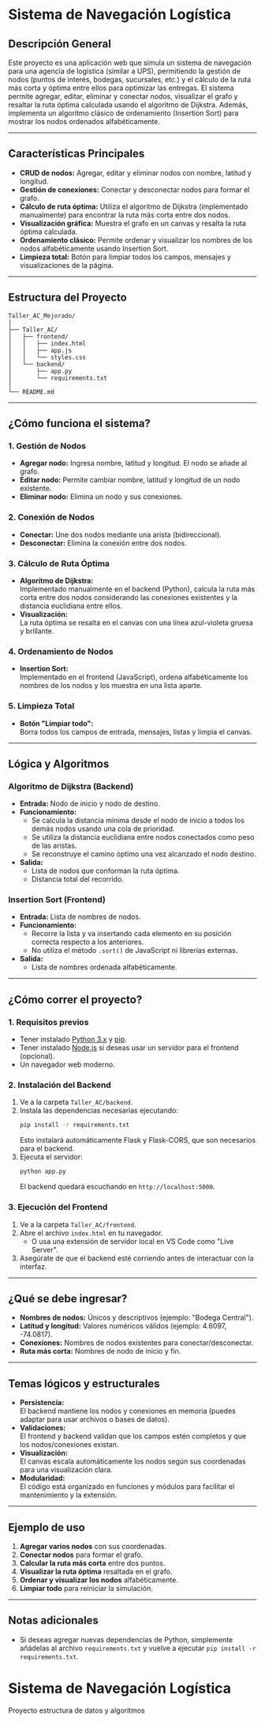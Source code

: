 # Sistema de Navegación Logística

## Descripción General

Este proyecto es una aplicación web que simula un sistema de navegación para una agencia de logística (similar a UPS), permitiendo la gestión de nodos (puntos de interés, bodegas, sucursales, etc.) y el cálculo de la ruta más corta y óptima entre ellos para optimizar las entregas. El sistema permite agregar, editar, eliminar y conectar nodos, visualizar el grafo y resaltar la ruta óptima calculada usando el algoritmo de Dijkstra. Además, implementa un algoritmo clásico de ordenamiento (Insertion Sort) para mostrar los nodos ordenados alfabéticamente.

---

## Características Principales

- **CRUD de nodos:** Agregar, editar y eliminar nodos con nombre, latitud y longitud.
- **Gestión de conexiones:** Conectar y desconectar nodos para formar el grafo.
- **Cálculo de ruta óptima:** Utiliza el algoritmo de Dijkstra (implementado manualmente) para encontrar la ruta más corta entre dos nodos.
- **Visualización gráfica:** Muestra el grafo en un canvas y resalta la ruta óptima calculada.
- **Ordenamiento clásico:** Permite ordenar y visualizar los nombres de los nodos alfabéticamente usando Insertion Sort.
- **Limpieza total:** Botón para limpiar todos los campos, mensajes y visualizaciones de la página.

---

## Estructura del Proyecto

```
Taller_AC_Mejorado/
│
├── Taller_AC/
│   ├── frontend/
│   │   ├── index.html
│   │   ├── app.js
│   │   └── styles.css
│   └── backend/
│       ├── app.py
│       └── requirements.txt
│
└── README.md
```

---

## ¿Cómo funciona el sistema?

### 1. **Gestión de Nodos**

- **Agregar nodo:** Ingresa nombre, latitud y longitud. El nodo se añade al grafo.
- **Editar nodo:** Permite cambiar nombre, latitud y longitud de un nodo existente.
- **Eliminar nodo:** Elimina un nodo y sus conexiones.

### 2. **Conexión de Nodos**

- **Conectar:** Une dos nodos mediante una arista (bidireccional).
- **Desconectar:** Elimina la conexión entre dos nodos.

### 3. **Cálculo de Ruta Óptima**

- **Algoritmo de Dijkstra:**  
  Implementado manualmente en el backend (Python), calcula la ruta más corta entre dos nodos considerando las conexiones existentes y la distancia euclidiana entre ellos.
- **Visualización:**  
  La ruta óptima se resalta en el canvas con una línea azul-violeta gruesa y brillante.

### 4. **Ordenamiento de Nodos**

- **Insertion Sort:**  
  Implementado en el frontend (JavaScript), ordena alfabéticamente los nombres de los nodos y los muestra en una lista aparte.

### 5. **Limpieza Total**

- **Botón "Limpiar todo":**  
  Borra todos los campos de entrada, mensajes, listas y limpia el canvas.

---

## Lógica y Algoritmos

### Algoritmo de Dijkstra (Backend)

- **Entrada:** Nodo de inicio y nodo de destino.
- **Funcionamiento:**
  - Se calcula la distancia mínima desde el nodo de inicio a todos los demás nodos usando una cola de prioridad.
  - Se utiliza la distancia euclidiana entre nodos conectados como peso de las aristas.
  - Se reconstruye el camino óptimo una vez alcanzado el nodo destino.
- **Salida:**
  - Lista de nodos que conforman la ruta óptima.
  - Distancia total del recorrido.

### Insertion Sort (Frontend)

- **Entrada:** Lista de nombres de nodos.
- **Funcionamiento:**
  - Recorre la lista y va insertando cada elemento en su posición correcta respecto a los anteriores.
  - No utiliza el método `.sort()` de JavaScript ni librerías externas.
- **Salida:**
  - Lista de nombres ordenada alfabéticamente.

---

## ¿Cómo correr el proyecto?

### 1. **Requisitos previos**

- Tener instalado [Python 3.x](https://www.python.org/) y [pip](https://pip.pypa.io/en/stable/).
- Tener instalado [Node.js](https://nodejs.org/) si deseas usar un servidor para el frontend (opcional).
- Un navegador web moderno.

### 2. **Instalación del Backend**

1. Ve a la carpeta `Taller_AC/backend`.
2. Instala las dependencias necesarias ejecutando:
   ```bash
   pip install -r requirements.txt
   ```
   Esto instalará automáticamente Flask y Flask-CORS, que son necesarios para el backend.
3. Ejecuta el servidor:
   ```bash
   python app.py
   ```
   El backend quedará escuchando en `http://localhost:5000`.

### 3. **Ejecución del Frontend**

1. Ve a la carpeta `Taller_AC/frontend`.
2. Abre el archivo `index.html` en tu navegador.
   - O usa una extensión de servidor local en VS Code como "Live Server".
3. Asegúrate de que el backend esté corriendo antes de interactuar con la interfaz.

---

## ¿Qué se debe ingresar?

- **Nombres de nodos:** Únicos y descriptivos (ejemplo: "Bodega Central").
- **Latitud y longitud:** Valores numéricos válidos (ejemplo: 4.6097, -74.0817).
- **Conexiones:** Nombres de nodos existentes para conectar/desconectar.
- **Ruta más corta:** Nombres de nodo de inicio y fin.

---

## Temas lógicos y estructurales

- **Persistencia:**  
  El backend mantiene los nodos y conexiones en memoria (puedes adaptar para usar archivos o bases de datos).
- **Validaciones:**  
  El frontend y backend validan que los campos estén completos y que los nodos/conexiones existan.
- **Visualización:**  
  El canvas escala automáticamente los nodos según sus coordenadas para una visualización clara.
- **Modularidad:**  
  El código está organizado en funciones y módulos para facilitar el mantenimiento y la extensión.

---

## Ejemplo de uso

1. **Agregar varios nodos** con sus coordenadas.
2. **Conectar nodos** para formar el grafo.
3. **Calcular la ruta más corta** entre dos puntos.
4. **Visualizar la ruta óptima** resaltada en el grafo.
5. **Ordenar y visualizar los nodos** alfabéticamente.
6. **Limpiar todo** para reiniciar la simulación.

---

## Notas adicionales

- Si deseas agregar nuevas dependencias de Python, simplemente añádelas al archivo `requirements.txt` y vuelve a ejecutar `pip install -r requirements.txt`.

# Sistema de Navegación Logística
Proyecto estructura de datos y algoritmos
